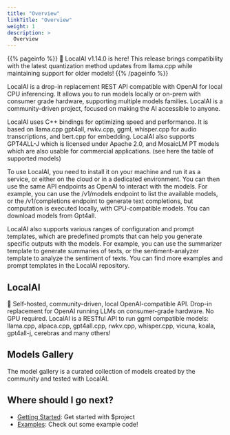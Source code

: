 ```yaml
---
title: "Overview"
linkTitle: "Overview"
weight: 1
description: >
  Overview
---
```


{{% pageinfo %}}
📢 LocalAI v1.14.0 is here! This release brings compatibility with the latest quantization method updates from llama.cpp while maintaining support for older models!
{{% /pageinfo %}}


LocalAI is a drop-in replacement REST API compatible with OpenAI for local CPU inferencing. It allows you to run models locally or on-prem with consumer grade hardware, supporting multiple models families. LocalAI is a community-driven project, focused on making the AI accessible to anyone.

LocalAI uses C++ bindings for optimizing speed and performance. It is based on llama.cpp gpt4all, rwkv.cpp, ggml, whisper.cpp for audio transcriptions, and bert.cpp for embedding. LocalAI also supports GPT4ALL-J which is licensed under Apache 2.0, and MosaicLM PT models which are also usable for commercial applications. (see here the table of supported models)

To use LocalAI, you need to install it on your machine and run it as a service, or either on the cloud or in a dedicated environment. You can then use the same API endpoints as OpenAI to interact with the models. For example, you can use the /v1/models endpoint to list the available models, or the /v1/completions endpoint to generate text completions, but computation is executed locally, with CPU-compatible models. You can download models from Gpt4all.

LocalAI also supports various ranges of configuration and prompt templates, which are predefined prompts that can help you generate specific outputs with the models. For example, you can use the summarizer template to generate summaries of texts, or the sentiment-analyzer template to analyze the sentiment of texts. You can find more examples and prompt templates in the LocalAI repository.


## LocalAI

🤖 Self-hosted, community-driven, local OpenAI-compatible API. Drop-in replacement for OpenAI running LLMs on consumer-grade hardware. No GPU required. LocalAI is a RESTful API to run ggml compatible models: llama.cpp, alpaca.cpp, gpt4all.cpp, rwkv.cpp, whisper.cpp, vicuna, koala, gpt4all-j, cerebras and many others!


## Models Gallery

The model gallery is a curated collection of models created by the community and tested with LocalAI.


## Where should I go next?

* [Getting Started](/docs/getting-started/): Get started with $project
* [Examples](/docs/examples/): Check out some example code!

